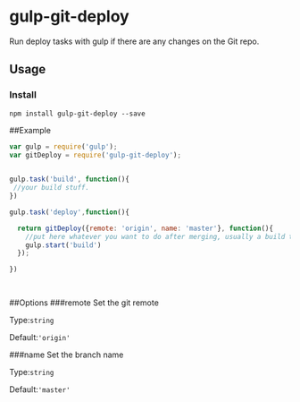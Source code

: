 # gulp-git-deploy
Run deploy tasks with gulp if there are any changes on the Git repo.
 
## Usage
### Install
    npm install gulp-git-deploy --save
 
 
##Example 
```javascript
var gulp = require('gulp');
var gitDeploy = require('gulp-git-deploy');

 
gulp.task('build', function(){
 //your build stuff.
})

gulp.task('deploy',function(){

  return gitDeploy({remote: 'origin', name: 'master'}, function(){
    //put here whatever you want to do after merging, usually a build task.
    gulp.start('build')
  });

})

 
```

##Options
###remote
Set the git remote

Type:`string`

Default:`'origin'`

###name
Set the branch name

Type:`string`

Default:`'master'`

